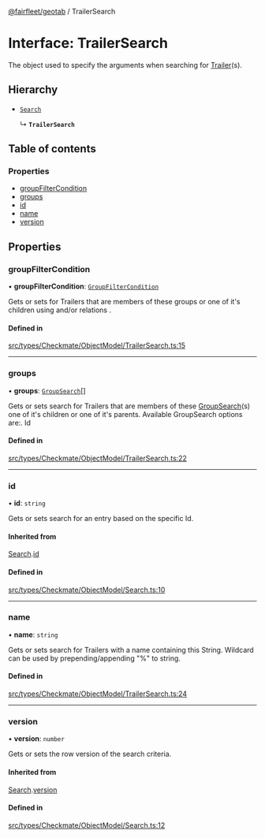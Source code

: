 [@fairfleet/geotab](../README.md) / TrailerSearch

# Interface: TrailerSearch

The object used to specify the arguments when searching for
 [Trailer](Trailer.md)(s).

## Hierarchy

- [`Search`](Search.md)

  ↳ **`TrailerSearch`**

## Table of contents

### Properties

- [groupFilterCondition](TrailerSearch.md#groupfiltercondition)
- [groups](TrailerSearch.md#groups)
- [id](TrailerSearch.md#id)
- [name](TrailerSearch.md#name)
- [version](TrailerSearch.md#version)

## Properties

### groupFilterCondition

• **groupFilterCondition**: [`GroupFilterCondition`](GroupFilterCondition.md)

Gets or sets for Trailers that are members of these groups or one of it's children using and/or relations .

#### Defined in

[src/types/Checkmate/ObjectModel/TrailerSearch.ts:15](https://github.com/fairfleet/geotab/blob/ff38bfc/src/types/Checkmate/ObjectModel/TrailerSearch.ts#L15)

___

### groups

• **groups**: [`GroupSearch`](GroupSearch.md)[]

Gets or sets search for Trailers that are members of these [GroupSearch](GroupSearch.md)(s) one of
 it's children or
 one of it's parents. Available GroupSearch options are:.
 <list><item><description>Id</description></item></list>

#### Defined in

[src/types/Checkmate/ObjectModel/TrailerSearch.ts:22](https://github.com/fairfleet/geotab/blob/ff38bfc/src/types/Checkmate/ObjectModel/TrailerSearch.ts#L22)

___

### id

• **id**: `string`

Gets or sets search for an entry based on the specific Id.

#### Inherited from

[Search](Search.md).[id](Search.md#id)

#### Defined in

[src/types/Checkmate/ObjectModel/Search.ts:10](https://github.com/fairfleet/geotab/blob/ff38bfc/src/types/Checkmate/ObjectModel/Search.ts#L10)

___

### name

• **name**: `string`

Gets or sets search for Trailers with a name containing this String. Wildcard can be used by prepending/appending "%" to string.

#### Defined in

[src/types/Checkmate/ObjectModel/TrailerSearch.ts:24](https://github.com/fairfleet/geotab/blob/ff38bfc/src/types/Checkmate/ObjectModel/TrailerSearch.ts#L24)

___

### version

• **version**: `number`

Gets or sets the row version of the search criteria.

#### Inherited from

[Search](Search.md).[version](Search.md#version)

#### Defined in

[src/types/Checkmate/ObjectModel/Search.ts:12](https://github.com/fairfleet/geotab/blob/ff38bfc/src/types/Checkmate/ObjectModel/Search.ts#L12)
